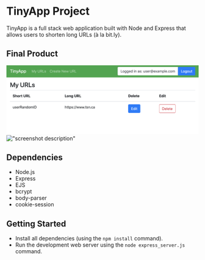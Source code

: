 # TinyApp Project

TinyApp is a full stack web application built with Node and Express that allows users to shorten long URLs (à la bit.ly).

## Final Product

!["Screenshot of main URLs page"](https://raw.githubusercontent.com/moseskim25/tinyapp/3a9e41b0775ec0074ef629db793f4ef116ab3e89/docs/Main%20page%20with%20user%20logged%20in.png)
!["screenshot description"](#)

## Dependencies

- Node.js
- Express
- EJS
- bcrypt
- body-parser
- cookie-session

## Getting Started

- Install all dependencies (using the `npm install` command).
- Run the development web server using the `node express_server.js` command.